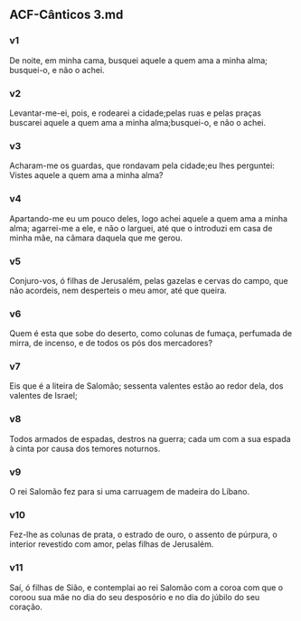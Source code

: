## ACF-Cânticos 3.md
### v1
 De noite, em minha cama, busquei aquele a quem ama a minha alma; busquei-o, e não o achei.
### v2
 Levantar-me-ei, pois, e rodearei a cidade;pelas ruas e pelas praças buscarei aquele a quem ama a minha alma;busquei-o, e não o achei.
### v3
 Acharam-me os guardas, que rondavam pela cidade;eu lhes perguntei: Vistes aquele a quem ama a minha alma?
### v4
 Apartando-me eu um pouco deles, logo achei aquele a quem ama a minha alma; agarrei-me a ele, e não o larguei, até que o introduzi em casa de minha mãe, na câmara daquela que me gerou.
### v5
 Conjuro-vos, ó filhas de Jerusalém, pelas gazelas e cervas do campo, que não acordeis, nem desperteis o meu amor, até que queira.
### v6
 Quem é esta que sobe do deserto, como colunas de fumaça, perfumada de mirra, de incenso, e de todos os pós dos mercadores?
### v7
 Eis que é a liteira de Salomão; sessenta valentes estão ao redor dela, dos valentes de Israel;
### v8
 Todos armados de espadas, destros na guerra; cada um com a sua espada à cinta por causa dos temores noturnos.
### v9
 O rei Salomão fez para si uma carruagem de madeira do Líbano.
### v10
 Fez-lhe as colunas de prata, o estrado de ouro, o assento de púrpura, o interior revestido com amor, pelas filhas de Jerusalém.
### v11
 Saí, ó filhas de Sião, e contemplai ao rei Salomão com a coroa com que o coroou sua mãe no dia do seu desposório e no dia do júbilo do seu coração.
